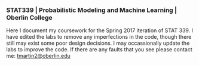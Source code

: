 ### STAT339 | Probabilistic Modeling and Machine Learning | Oberlin College

Here I document my coursework for the Spring 2017 iteration of STAT 339. I have edited the labs to remove any imperfections in the code, though there still may exist some poor design decisions. I may occassionally update the labs to improve the code. If there are any faults that you see please contact me: tmartin2@oberlin.edu
